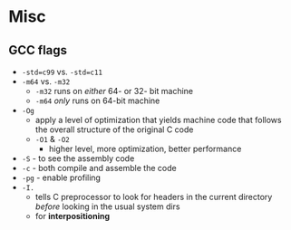 # Misc

## GCC flags

- `-std=c99` vs. `-std=c11`
- `-m64` vs. `-m32`
  - `-m32` runs on _either_ 64- or 32- bit machine
  - `-m64` _only_ runs on 64-bit machine
- `-Og`
  - apply a level of optimization that yields machine code that follows the overall structure of the original C code
  - `-O1` & `-O2`
    - higher level, more optimization, better performance
- `-S` - to see the assembly code
- `-c` - both compile and assemble the code
- `-pg` - enable profiling
- `-I.`
  - tells C preprocessor to look for headers in the current directory _before_ looking in the usual system dirs
  - for **interpositioning**
